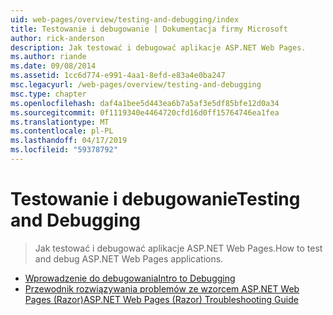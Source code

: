 ```yaml
---
uid: web-pages/overview/testing-and-debugging/index
title: Testowanie i debugowanie | Dokumentacja firmy Microsoft
author: rick-anderson
description: Jak testować i debugować aplikacje ASP.NET Web Pages.
ms.author: riande
ms.date: 09/08/2014
ms.assetid: 1cc6d774-e991-4aa1-8efd-e83a4e0ba247
msc.legacyurl: /web-pages/overview/testing-and-debugging
msc.type: chapter
ms.openlocfilehash: daf4a1bee5d443ea6b7a5af3e5df85bfe12d0a34
ms.sourcegitcommit: 0f1119340e4464720cfd16d0ff15764746ea1fea
ms.translationtype: MT
ms.contentlocale: pl-PL
ms.lasthandoff: 04/17/2019
ms.locfileid: "59378792"
---
```

# <a name="testing-and-debugging"></a><span data-ttu-id="845af-103">Testowanie i debugowanie</span><span class="sxs-lookup"><span data-stu-id="845af-103">Testing and Debugging</span></span>

> <span data-ttu-id="845af-104">Jak testować i debugować aplikacje ASP.NET Web Pages.</span><span class="sxs-lookup"><span data-stu-id="845af-104">How to test and debug ASP.NET Web Pages applications.</span></span>


- [<span data-ttu-id="845af-105">Wprowadzenie do debugowania</span><span class="sxs-lookup"><span data-stu-id="845af-105">Intro to Debugging</span></span>](introduction-to-debugging.md)
- [<span data-ttu-id="845af-106">Przewodnik rozwiązywania problemów ze wzorcem ASP.NET Web Pages (Razor)</span><span class="sxs-lookup"><span data-stu-id="845af-106">ASP.NET Web Pages (Razor) Troubleshooting Guide</span></span>](aspnet-web-pages-razor-troubleshooting-guide.md)
